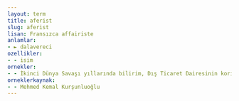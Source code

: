 ```yaml
---
layout: term
title: aferist
slug: aferist
lisan: Fransızca affairiste
anlamlar:
- ► dalavereci
ozellikler:
- - isim
ornekler:
- - İkinci Dünya Savaşı yıllarında bilirim, Dış Ticaret Dairesinin koridorlarını aferistler doldururdu.
orneklerkaynak:
- - Mehmed Kemal Kurşunluoğlu
---
```

